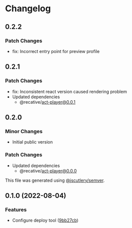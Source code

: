 # Changelog

## 0.2.2

### Patch Changes

- fix: Incorrect entry point for preview profile

## 0.2.1

### Patch Changes

- fix: Inconsistent react version caused rendering problem
- Updated dependencies
  - @recative/act-player@0.0.1

## 0.2.0

### Minor Changes

- Initial public version

### Patch Changes

- Updated dependencies
  - @recative/act-player@0.0.0

This file was generated using [@jscutlery/semver](https://github.com/jscutlery/semver).

## 0.1.0 (2022-08-04)

### Features

- Configure deploy tool ([9bb27cb](https://github.com/recative/recative-system/commit/9bb27cb7512d097b7d4e385876db3e90a8da24ec))
